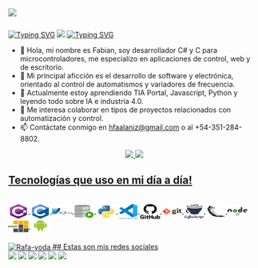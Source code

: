 <h1><img src="https://emojis.slackmojis.com/emojis/images/1531849430/4246/blob-sunglasses.gif?1531849430" width="30"/> </h1>
<a href="https://git.io/typing-svg"><img src="https://readme-typing-svg.herokuapp.com?font=Fira+Code&pause=1000&center=FALSO&vCenter=FALSO&repeat=verdadero&random=FALSO&width=435&lines=La+vida+es+simple..." alt="Typing SVG" /></a>
<img src="https://user-images.githubusercontent.com/73097560/115834477-dbab4500-a447-11eb-908a-139a6edaec5c.gif">
<a href="https://git.io/typing-svg"><img src="https://readme-typing-svg.herokuapp.com?font=Fira+Code&pause=1000&color=EEF715&center=FALSO&vCenter=FALSO&repeat=verdadero&random=verdadero&width=435&lines=Y+nosotros+la+complicamos!" alt="Typing SVG" /></a>

- 👋 Hola, mi nombre es Fabian, soy desarrollador C# y C para microcontroladores, me especializo en aplicaciones de control, web y de escritorio.
- 👀 Mi principal aficción es el desarrollo de software y electrónica, orientado al control de automatismos y variadores de frecuencia.
- 🌱 Actualmente estoy aprendiendo TIA Portal, Javascript, Python y leyendo todo sobre IA e industria 4.0.
- 💞️ Me interesa colaborar en tipos de proyectos relacionados con automatización y control.
- 📫 Contáctate conmigo en hfaalaniz@gmail.com o al +54-351-284-8802.
<div align="center">
  <a href="https://github.com/hfaalaniz">
  <img height="180em" src="https://github-readme-stats.vercel.app/api?username=hfaalaniz&show_icons=true&theme=tokyonight&include_all_commits=true&count_private=true"/>
  <img height="180em" src="https://github-readme-stats.vercel.app/api/top-langs/?username=hfaalaniz&layout=compact&langs_count=7&theme=tokyonight"/>
</div>
  
## Tecnologías que uso en mi día a día!

<div style="display: inline_block"><br>
  <img align="center" alt="Alaniz-Csharp" height="30" width="40" src="https://raw.githubusercontent.com/devicons/devicon/master/icons/csharp/csharp-original.svg">
  <img align="center" alt="Alaniz-C" height="30" width="40" src="https://raw.githubusercontent.com/devicons/devicon/master/icons/c/c-original.svg">
  <img align="center" alt="Alaniz-SQLite" height="30" width="40" src="https://raw.githubusercontent.com/devicons/devicon/master/icons/sqlite/sqlite-original-wordmark.svg">
  <img align="center" alt="Alaniz-SQL" height="30" width="40" src="https://raw.githubusercontent.com/devicons/devicon/master/icons/sqldeveloper/sqldeveloper-original.svg">
  <img align="center" alt="Alaniz-Python" height="30" width="40" src="https://raw.githubusercontent.com/devicons/devicon/master/icons/python/python-original.svg">
  <img align="center" alt="Alaniz-VScode" height="30" width="40" src="https://raw.githubusercontent.com/devicons/devicon/master/icons/vscode/vscode-original-wordmark.svg">
  <img align="center" alt="Alaniz-GitHub" height="30" width="40" src="https://raw.githubusercontent.com/devicons/devicon/master/icons/github/github-original-wordmark.svg">
  <img align="center" alt="Alaniz-Git" height="30" width="40" src="https://raw.githubusercontent.com/devicons/devicon/master/icons/git/git-original-wordmark.svg">
  <img align="center" alt="Alaniz-JavaScript" height="30" width="40" src="https://raw.githubusercontent.com/devicons/devicon/master/icons/coffeescript/coffeescript-original-wordmark.svg">
  <img align="center" alt="Alaniz-Flask" height="30" width="40" src="https://raw.githubusercontent.com/devicons/devicon/master/icons/flask/flask-original.svg">
  <img align="center" alt="Alaniz-Nodejs" height="30" width="40" src="https://raw.githubusercontent.com/devicons/devicon/master/icons/nodejs/nodejs-original-wordmark.svg">
  <img align="center" alt="Alaniz-Pnpm" height="30" width="40" src="https://raw.githubusercontent.com/devicons/devicon/master/icons/pnpm/pnpm-original-wordmark.svg">
  <img align="center" alt="Alaniz-Android" height="30" width="40" src="https://raw.githubusercontent.com/devicons/devicon/master/icons/android/android-original-wordmark.svg">
</div><br/>
</div>
   <img align="center" alt="Rafa-yoda" src="https://media.giphy.com/media/hpF9R9M1PHN5e5liSx/giphy.gif">
</div>
## Estas son mis redes sociales
  
<div> 
  <a href="https://www.instagram.com/hfaalaniz" target="_blank"><img src="https://img.shields.io/badge/-Instagram-%23E4405F?style=for-the-badge&logo=instagram&logoColor=white" target="_blank"></a>
 <a href="https://discord.gg/wXVJ4Bvqfg" target="_blank"><img src="https://img.shields.io/badge/Discord-7289DA?style=for-the-badge&logo=discord&logoColor=white" target="_blank"></a> 
  <a href="https://twitter.com/hfalaniz" target="_blank"><img src="https://img.shields.io/badge/Twitter-1DA1F2?style=for-the-badge&logo=twitter&logoColor=white"></a>
  <a href = "mailto:hfaalaniz@gmail.com"><img src="https://img.shields.io/badge/Gmail-D14836?style=for-the-badge&logo=gmail&logoColor=white"></a>
</a>  
  <a href="https://www.youtube.com/channel/UCyHkSvPm2A4P5eqrzVIkRHQ" target="_blank"><img src="https://img.shields.io/badge/YouTube-FF0000?style=for-the-badge&logo=youtube&logoColor=white" target="_blank"></a>
<a href="https://discord.gg/SJDbf9wJmv" target="_blank"><img src="https://img.shields.io/badge/-LinkedIn-%230077B5?style=for-the-badge&logo=linkedin&logoColor=white" target="_blank"></a> 
</div>
